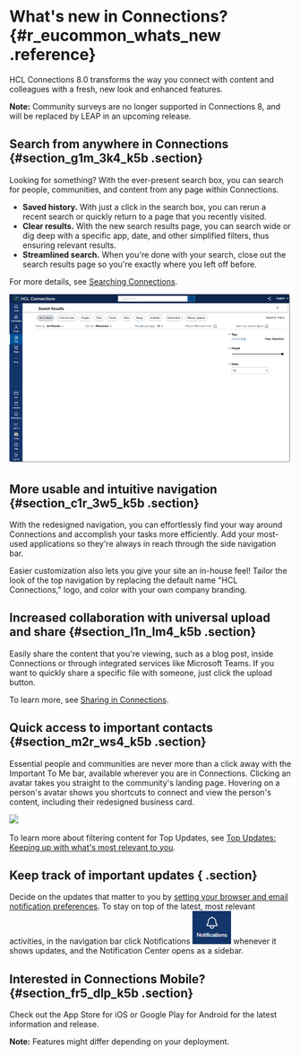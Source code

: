 # What's new in Connections? {#r_eucommon_whats_new .reference}

HCL Connections 8.0 transforms the way you connect with content and colleagues with a fresh, new look and enhanced features.

**Note:** Community surveys are no longer supported in Connections 8, and will be replaced by LEAP in an upcoming release.

## Search from anywhere in Connections {#section_g1m_3k4_k5b .section}

Looking for something? With the ever-present search box, you can search for people, communities, and content from any page within Connections.

-   **Saved history.** With just a click in the search box, you can rerun a recent search or quickly return to a page that you recently visited.
-   **Clear results.** With the new search results page, you can search wide or dig deep with a specific app, date, and other simplified filters, thus ensuring relevant results.
-   **Streamlined search.** When you're done with your search, close out the search results page so you're exactly where you left off before.

For more details, see [Searching Connections](c_eucommon_search.md).

![Screenshot of the search results page](images/search_v8.png)

## More usable and intuitive navigation {#section_c1r_3w5_k5b .section}

With the redesigned navigation, you can effortlessly find your way around Connections and accomplish your tasks more efficiently. Add your most-used applications so they're always in reach through the side navigation bar.

Easier customization also lets you give your site an in-house feel! Tailor the look of the top navigation by replacing the default name "HCL Connections," logo, and color with your own company branding.

## Increased collaboration with universal upload and share {#section_l1n_lm4_k5b .section}

Easily share the content that you're viewing, such as a blog post, inside Connections or through integrated services like Microsoft Teams. If you want to quickly share a specific file with someone, just click the upload button.

To learn more, see [Sharing in Connections](c_eucommon_share.md).

## Quick access to important contacts {#section_m2r_ws4_k5b .section}

Essential people and communities are never more than a click away with the Important To Me bar, available wherever you are in Connections. Clicking an avatar takes you straight to the community's landing page. Hovering on a person's avatar shows you shortcuts to connect and view the person's content, including their redesigned business card.

![](images/itm_bar.png)

To learn more about filtering content for Top Updates, see [Top Updates: Keeping up with what's most relevant to you](../homepage/Tile_homepage_using.md).

## Keep track of important updates { .section}

Decide on the updates that matter to you by [setting your browser and email notification preferences](../profiles/c_pers_getting_notifications.md). To stay on top of the latest, most relevant activities, in the navigation bar click Notifications ![Notifications icon](images/notifications_v8.png) whenever it shows updates, and the Notification Center opens as a sidebar.

## Interested in Connections Mobile? {#section_fr5_dlp_k5b .section}

Check out the App Store for iOS or Google Play for Android for the latest information and release.

**Note:** Features might differ depending on your deployment.

